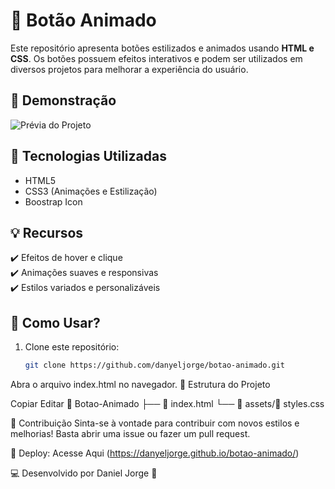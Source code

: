 # 🎨 Botão Animado

Este repositório apresenta botões estilizados e animados usando **HTML e CSS**. Os botões possuem efeitos interativos e podem ser utilizados em diversos projetos para melhorar a experiência do usuário.

## 📸 Demonstração

![Prévia do Projeto](../botao-animado/asset/img_botao_animado.png)

## 🚀 Tecnologias Utilizadas

- HTML5
- CSS3 (Animações e Estilização)
- Boostrap Icon

## 💡 Recursos

✔️ Efeitos de hover e clique  
✔️ Animações suaves e responsivas  
✔️ Estilos variados e personalizáveis  

## 📌 Como Usar?

1. Clone este repositório:  
   ```bash
   git clone https://github.com/danyeljorge/botao-animado.git
Abra o arquivo index.html no navegador.
📂 Estrutura do Projeto

Copiar
Editar
📁 Botao-Animado
├── 📄 index.html
└── 📸 assets/🎨 styles.css

📢 Contribuição
Sinta-se à vontade para contribuir com novos estilos e melhorias! Basta abrir uma issue ou fazer um pull request.

🔗 Deploy: Acesse Aqui (https://danyeljorge.github.io/botao-animado/)

💻 Desenvolvido por Daniel Jorge 🚀